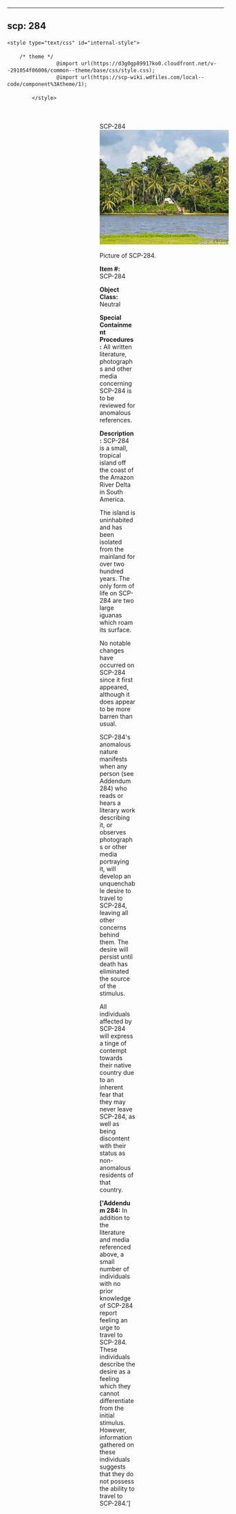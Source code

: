 
---
scp: 284
---

<head>
    <title>284 - SCP Foundation</title>
    
    <style type="text/css" id="internal-style">
                
        /* theme */
                    @import url(https://d3g0gp89917ko0.cloudfront.net/v--291054f06006/common--theme/base/css/style.css);
                    @import url(https://scp-wiki.wdfiles.com/local--code/component%3Atheme/1);
            
            </style>
<style>
iframe.scpnet-interwiki-frame { height: 0; }
</style>

</head>

<div id="main-content" style="margin: 50px 206px 20px 215px;">
<div id="action-area-top"></div>
<div id="page-title">SCP-284</div>
<div id="page-content">
<div style="text-align: right;"></div>
<div class="scp-image-block block-right" style="width:300px;"><img src="https://raw.githubusercontent.com/lucmaki/this-scp-does-not-exist/main/imgs/284.png" style="width:300px;" alt="284.jpg" class="image">
<div class="scp-image-caption" style="width:300px;">
<p>Picture of SCP-284.</p>
</div>
</div>
<p><strong>Item #:</strong> SCP-284</p>
<p><strong>Object Class:</strong> Neutral</p>
<p><strong>Special Containment Procedures:</strong> All written literature, photographs and other media concerning SCP-284 is to be reviewed for anomalous references.</p>
<p><strong>Description:</strong> SCP-284 is a small, tropical island off the coast of the Amazon River Delta in South America.</p><p>The island is uninhabited and has been isolated from the mainland for over two hundred years. The only form of life on SCP-284 are two large iguanas which roam its surface.</p><p>No notable changes have occurred on SCP-284 since it first appeared, although it does appear to be more barren than usual.</p><p>SCP-284's anomalous nature manifests when any person (see Addendum 284) who reads or hears a literary work describing it, or observes photographs or other media portraying it, will develop an unquenchable desire to travel to SCP-284, leaving all other concerns behind them. The desire will persist until death has eliminated the source of the stimulus.</p><p>All individuals affected by SCP-284 will express a tinge of contempt towards their native country due to an inherent fear that they may never leave SCP-284, as well as being discontent with their status as non-anomalous residents of that country.</p>
<p> <strong>['Addendum 284:</strong> In addition to the literature and media referenced above, a small number of individuals with no prior knowledge of SCP-284 report feeling an urge to travel to SCP-284. These individuals describe the desire as a feeling which they cannot differentiate from the initial stimulus. However, information gathered on these individuals suggests that they do not possess the ability to travel to SCP-284.']</p>

<div class="footer-wikiwalk-nav">
<div style="text-align: center;">
</div>
</div>
</div>
</div>
</div>